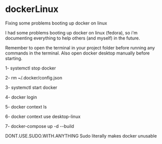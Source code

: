 # dockerLinux
Fixing some problems booting up docker on linux

I had some problems booting up docker on linux (fedora), so i'm documenting everything to help others (and myself) in the future.

Remember to open the terminal in your project folder before running any commands in the terminal.
Also open docker desktop manually before starting.

1- 
systemctl stop docker

2- 
rm ~/.docker/config.json

3- 
systemctl start docker

4- 
docker login
 
5- 
docker context ls

6- 
docker context use desktop-linux

7- 
docker-compose up -d --build


DONT.USE.SUDO.WITH.ANYTHING
Sudo literally makes docker unusable
